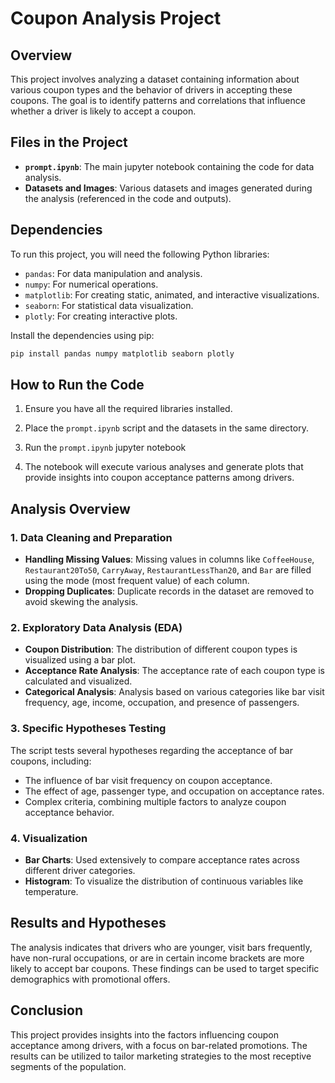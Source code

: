 
# Coupon Analysis Project

## Overview

This project involves analyzing a dataset containing information about various coupon types and the behavior of drivers in accepting these coupons. The goal is to identify patterns and correlations that influence whether a driver is likely to accept a coupon.

## Files in the Project

- **`prompt.ipynb`**: The main jupyter notebook containing the code for data analysis.
- **Datasets and Images**: Various datasets and images generated during the analysis (referenced in the code and outputs).

## Dependencies

To run this project, you will need the following Python libraries:

- `pandas`: For data manipulation and analysis.
- `numpy`: For numerical operations.
- `matplotlib`: For creating static, animated, and interactive visualizations.
- `seaborn`: For statistical data visualization.
- `plotly`: For creating interactive plots.

Install the dependencies using pip:

```bash
pip install pandas numpy matplotlib seaborn plotly
```

## How to Run the Code

1. Ensure you have all the required libraries installed.
2. Place the `prompt.ipynb` script and the datasets in the same directory.
3. Run the `prompt.ipynb` jupyter notebook

4. The notebook will execute various analyses and generate plots that provide insights into coupon acceptance patterns among drivers.

## Analysis Overview

### 1. Data Cleaning and Preparation

- **Handling Missing Values**: Missing values in columns like `CoffeeHouse`, `Restaurant20To50`, `CarryAway`, `RestaurantLessThan20`, and `Bar` are filled using the mode (most frequent value) of each column.
- **Dropping Duplicates**: Duplicate records in the dataset are removed to avoid skewing the analysis.

### 2. Exploratory Data Analysis (EDA)

- **Coupon Distribution**: The distribution of different coupon types is visualized using a bar plot.
- **Acceptance Rate Analysis**: The acceptance rate of each coupon type is calculated and visualized.
- **Categorical Analysis**: Analysis based on various categories like bar visit frequency, age, income, occupation, and presence of passengers.

### 3. Specific Hypotheses Testing

The script tests several hypotheses regarding the acceptance of bar coupons, including:

- The influence of bar visit frequency on coupon acceptance.
- The effect of age, passenger type, and occupation on acceptance rates.
- Complex criteria, combining multiple factors to analyze coupon acceptance behavior.

### 4. Visualization

- **Bar Charts**: Used extensively to compare acceptance rates across different driver categories.
- **Histogram**: To visualize the distribution of continuous variables like temperature.

## Results and Hypotheses

The analysis indicates that drivers who are younger, visit bars frequently, have non-rural occupations, or are in certain income brackets are more likely to accept bar coupons. These findings can be used to target specific demographics with promotional offers.

## Conclusion

This project provides insights into the factors influencing coupon acceptance among drivers, with a focus on bar-related promotions. The results can be utilized to tailor marketing strategies to the most receptive segments of the population.

